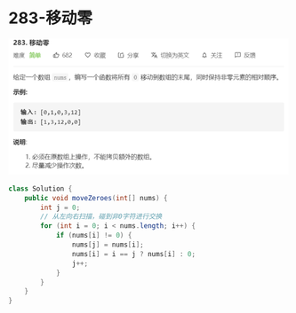 # 283-移动零

![image-20200806230448051](images/image-20200806230448051.png)

```java
class Solution {
    public void moveZeroes(int[] nums) {
        int j = 0;
        // 从左向右扫描，碰到非0字符进行交换
        for (int i = 0; i < nums.length; i++) {
            if (nums[i] != 0) {
                nums[j] = nums[i];
                nums[i] = i == j ? nums[i] : 0;
                j++;
            }
        }
    }
}
```

